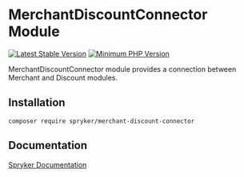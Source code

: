 # MerchantDiscountConnector Module
[![Latest Stable Version](https://poser.pugx.org/spryker/merchant-discount-connector/v/stable.svg)](https://packagist.org/packages/spryker/merchant-discount-connector)
[![Minimum PHP Version](https://img.shields.io/badge/php-%3E%3D%208.2-8892BF.svg)](https://php.net/)

MerchantDiscountConnector module provides a connection between Merchant and Discount modules.

## Installation

```
composer require spryker/merchant-discount-connector
```

## Documentation

[Spryker Documentation](https://docs.spryker.com)

